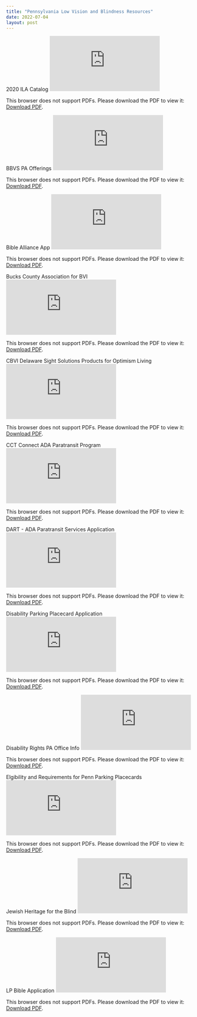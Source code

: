 ```yaml
---
title: "Pennsylvania Low Vision and Blindness Resources"
date: 2022-07-04
layout: post
---
```

2020 ILA Catalog
<object data="https://patrickandrade.me/assets/2020_ILA_Full_Catalog.pdf" type="application/pdf" width="700px" height="700px">
    <embed src="https://patrickandrade.me/assets/2020_ILA_Full_Catalog.pdf">
        <p>This browser does not support PDFs. Please download the PDF to view it: <a href="https://patrickandrade.me/assets/2020_ILA_Full_Catalog">Download PDF</a>.</p>
    </embed>
</object>

BBVS PA Offerings
<object data="https://patrickandrade.me/assets/BBVS PA Offerings.pdf" type="application/pdf" width="700px" height="700px">
    <embed src="https://patrickandrade.me/assets/BBVS PA Offerings.pdf">
        <p>This browser does not support PDFs. Please download the PDF to view it: <a href="https://patrickandrade.me/assets/BBVS PA Offerings">Download PDF</a>.</p>
    </embed>
</object>

Bible Alliance App
<object data="https://patrickandrade.me/assets/Bible Alliance App.pdf" type="application/pdf" width="700px" height="700px">
    <embed src="https://patrickandrade.me/assets/Bible Allicance App.pdf">
        <p>This browser does not support PDFs. Please download the PDF to view it: <a href="https://patrickandrade.me/assets/Bible Alliance App">Download PDF</a>.</p>
    </embed>
</object>

Bucks County Association for BVI
<object data="https://patrickandrade.me/assets/Bucks County Association for BVI.pdf" type="application/pdf" width="700px" height="700px">
    <embed src="https://patrickandrade.me/assets/Bucks County Association for BVI.pdf">
        <p>This browser does not support PDFs. Please download the PDF to view it: <a href="https://patrickandrade.me/assets/Bucks County Association for BVI">Download PDF</a>.</p>
    </embed>
</object>

CBVI Delaware Sight Solutions Products for Optimism Living
<object data="https://patrickandrade.me/assets/CBVI Delaware Sight Solutions Products for Optimism Living.pdf" type="application/pdf" width="700px" height="700px">
    <embed src="https://patrickandrade.me/assets/CBVI Delaware Sight Solutions Products for Optimism Living.pdf">
        <p>This browser does not support PDFs. Please download the PDF to view it: <a href="https://patrickandrade.me/assets/CBVI Delaware Sight Solutions Products for Optimism Living.pdf">Download PDF</a>.</p>
    </embed>
</object>

CCT Connect ADA Paratransit Program
<object data="https://patrickandrade.me/assets/CCT Connect ADA Paratransit Program.pdf" type="application/pdf" width="700px" height="700px">
    <embed src="https://patrickandrade.me/assets/CCT Connect ADA Paratransit Program.pdf">
        <p>This browser does not support PDFs. Please download the PDF to view it: <a href="https://patrickandrade.me/assets/CCT Connect ADA Paratransit Program.pdf">Download PDF</a>.</p>
    </embed>
</object>

DART - ADA Paratransit Services Application
<object data="https://patrickandrade.me/assets/DART - ADA Paratransit Services App.pdf" type="application/pdf" width="700px" height="700px">
    <embed src="https://patrickandrade.me/assets/DART - ADA Paratransit Services App.pdf">
        <p>This browser does not support PDFs. Please download the PDF to view it: <a href="https://patrickandrade.me/assets/DART - ADA Paratransit Services App.pdf">Download PDF</a>.</p>
    </embed>
</object>

Disability Parking Placecard Application
<object data="https://patrickandrade.me/assets/Disability Parking Placecard App.pdf" type="application/pdf" width="700px" height="700px">
    <embed src="https://patrickandrade.me/assets/Disability Parking Placecard App.pdf">
        <p>This browser does not support PDFs. Please download the PDF to view it: <a href="https://patrickandrade.me/assets/Disability Parking Placecard App.pdf">Download PDF</a>.</p>
    </embed>
</object>

Disability Rights PA Office Info
<object data="https://patrickandrade.me/assets/Disability Rights PA Office Info.pdf" type="application/pdf" width="700px" height="700px">
    <embed src="https://patrickandrade.me/assets/Disability Rights PA Office Info.pdf">
        <p>This browser does not support PDFs. Please download the PDF to view it: <a href="https://patrickandrade.me/assets/Disability Rights PA Office Info.pdf">Download PDF</a>.</p>
    </embed>
</object>

Elgibility and Requirements for Penn Parking Placecards
<object data="https://patrickandrade.me/assets/Elgibility and Requirements for Penn Parking Placecards .pdf" type="application/pdf" width="700px" height="700px">
    <embed src="https://patrickandrade.me/assets/Elgibility and Requirements for Penn Parking Placecards .pdf">
        <p>This browser does not support PDFs. Please download the PDF to view it: <a href="https://patrickandrade.me/assets/Elgibility and Requirements for Penn Parking Placecards .pdf">Download PDF</a>.</p>
    </embed>
</object>

Jewish Heritage for the Blind
<object data="https://patrickandrade.me/assets/Jewish Heritage For the Blind.pdf" type="application/pdf" width="700px" height="700px">
    <embed src="https://patrickandrade.me/assets/Jewish Heritage For the Blind.pdf">
        <p>This browser does not support PDFs. Please download the PDF to view it: <a href="https://patrickandrade.me/assets/Jewish Heritage For the Blind.pdf">Download PDF</a>.</p>
    </embed>
</object>

LP Bible Application
<object data="https://patrickandrade.me/assets/LP Bible App.pdf" type="application/pdf" width="700px" height="700px">
    <embed src="https://patrickandrade.me/assets/LP Bible App.pdf">
        <p>This browser does not support PDFs. Please download the PDF to view it: <a href="https://patrickandrade.me/assets/LP Bible App.pdf">Download PDF</a>.</p>
    </embed>
</object>
